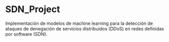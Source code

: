 # SDN_Project
Implementación de modelos de machine learning para la detección de ataques de denegación de servicios distribuidos (DDoS) en redes definidas por software (SDN).
